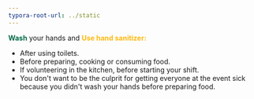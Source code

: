 ```yaml
---
typora-root-url: ../static
---
```


<span style="color:006a44;">**Wash**</span> your hands and  <span style="color:fdb913;">**Use hand sanitizer:**</span>

- After using toilets.
- Before preparing, cooking or consuming food.
- If volunteering in the kitchen, before starting your shift.
- You don't want to be the culprit for getting everyone at the event sick because you didn't wash your hands before preparing food.

